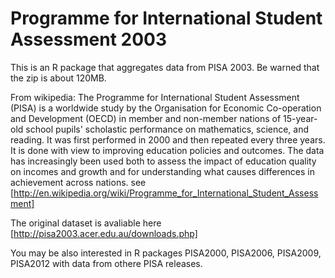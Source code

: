 Programme for International Student Assessment 2003
===================================================

This is an R package that aggregates data from PISA 2003.
Be warned that the zip is about 120MB.

From wikipedia: The Programme for International Student Assessment (PISA) is a worldwide study by the Organisation for Economic Co-operation and Development (OECD) in member and non-member nations of 15-year-old school pupils' scholastic performance on mathematics, science, and reading. It was first performed in 2000 and then repeated every three years. It is done with view to improving education policies and outcomes. The data has increasingly been used both to assess the impact of education quality on incomes and growth and for understanding what causes differences in achievement across nations. see [http://en.wikipedia.org/wiki/Programme_for_International_Student_Assessment]

The original dataset is avaliable here [http://pisa2003.acer.edu.au/downloads.php]

You may be also interested in R packages PISA2000, PISA2006, PISA2009, PISA2012 with data from othere PISA releases.

